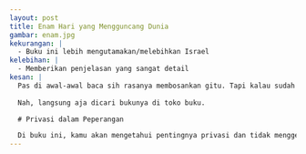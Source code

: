 ```yaml
---
layout: post
title: Enam Hari yang Mengguncang Dunia
gambar: enam.jpg
kekurangan: |
  - Buku ini lebih mengutamakan/melebihkan Israel
kelebihan: |
  - Memberikan penjelasan yang sangat detail
kesan: |
  Pas di awal-awal baca sih rasanya membosankan gitu. Tapi kalau sudah lama-kelamaan membaca, seru kok itu. Beneran deh.
  
  Nah, langsung aja dicari bukunya di toko buku.

  # Privasi dalam Peperangan

  Di buku ini, kamu akan mengetahui pentingnya privasi dan tidak menggembor-gemborkan kekuatan diri yang malah akan dimanfaatkan oleh musuh.
---
```


